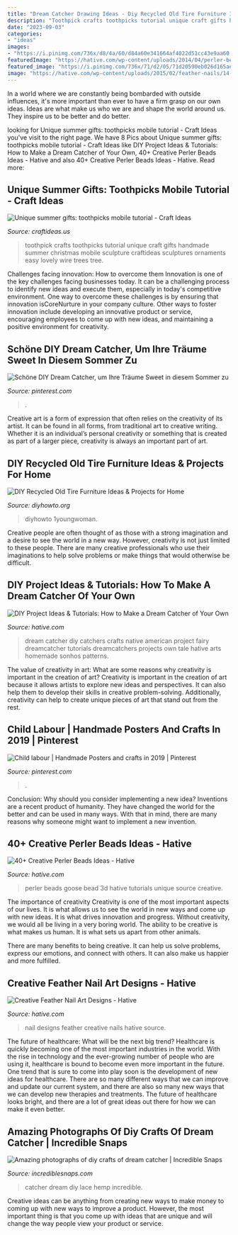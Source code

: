 ```yaml
---
title: "Dream Catcher Drawing Ideas - Diy Recycled Old Tire Furniture Ideas &amp; Projects For Home"
description: "Toothpick crafts toothpicks tutorial unique craft gifts handmade summer christmas mobile sculpture craftideas sculptures ornaments easy lovely wire trees tree"
date: "2023-09-03"
categories:
- "ideas"
images:
- "https://i.pinimg.com/736x/d8/4a/60/d84a60e341664af4022d51cc43e9aa60.jpg"
featuredImage: "https://hative.com/wp-content/uploads/2014/04/perler-beads-ideas/32-goose-perler-beads.jpg"
featured_image: "https://i.pinimg.com/736x/71/d2/05/71d20590eb026d165aebdbb630438db8--child-rights-child-labour.jpg?b=t"
image: "https://hative.com/wp-content/uploads/2015/02/feather-nails/14-feather-nail-art.jpg"
---
```



In a world where we are constantly being bombarded with outside influences, it's more important than ever to have a firm grasp on our own ideas. Ideas are what make us who we are and shape the world around us. They inspire us to be better and do better.

	

		
looking for Unique summer gifts: toothpicks mobile tutorial - Craft Ideas you've visit to the right page. We have 8 Pics about Unique summer gifts: toothpicks mobile tutorial - Craft Ideas like DIY Project Ideas &amp; Tutorials: How to Make a Dream Catcher of Your Own, 40+ Creative Perler Beads Ideas - Hative and also 40+ Creative Perler Beads Ideas - Hative. Read more:
		
    
## Unique Summer Gifts: Toothpicks Mobile Tutorial - Craft Ideas

<img loading=lazy src="http://www.craftideas.us/wp-content/uploads/2012/10/handmade-crafts.jpg" onerror="this.onerror=null;this.src='https://tse3.mm.bing.net/th?id=OIP.kkOISHj8R5G5xdfmPxhQiAHaJ4&amp;pid=15.1';" alt="Unique summer gifts: toothpicks mobile tutorial - Craft Ideas">

_Source: craftideas.us_

>toothpick crafts toothpicks tutorial unique craft gifts handmade summer christmas mobile sculpture craftideas sculptures ornaments easy lovely wire trees tree. 

	

Challenges facing innovation: How to overcome them
Innovation is one of the key challenges facing businesses today. It can be a challenging process to identify new ideas and execute them, especially in today's competitive environment. One way to overcome these challenges is by ensuring that innovation isCoreNurture in your company culture. Other ways to foster innovation include developing an innovative product or service, encouraging employees to come up with new ideas, and maintaining a positive environment for creativity.

    
## Schöne DIY Dream Catcher, Um Ihre Träume Sweet In Diesem Sommer Zu

<img loading=lazy src="https://i.pinimg.com/736x/d8/4a/60/d84a60e341664af4022d51cc43e9aa60.jpg" onerror="this.onerror=null;this.src='https://tse4.mm.bing.net/th?id=OIP.WNW9ziHFC_p-hLNHarJkDgHaLG&amp;pid=15.1';" alt="Schöne DIY Dream Catcher, um Ihre Träume Sweet in diesem Sommer zu">

_Source: pinterest.com_

>. 

	

Creative art is a form of expression that often relies on the creativity of its artist. It can be found in all forms, from traditional art to creative writing. Whether it is an individual’s personal creativity or something that is created as part of a larger piece, creativity is always an important part of art.

    
## DIY Recycled Old Tire Furniture Ideas &amp; Projects For Home

<img loading=lazy src="https://www.diyhowto.org/wp-content/uploads/DIYHowto-DIY-Old-Tire-Furniture-Ideas-Projects-03.jpg" onerror="this.onerror=null;this.src='https://tse3.mm.bing.net/th?id=OIP.OqMydOwNt5h9lptEqa5pOgHaSM&amp;pid=15.1';" alt="DIY Recycled Old Tire Furniture Ideas &amp; Projects for Home">

_Source: diyhowto.org_

>diyhowto 1youngwoman. 

	

Creative people are often thought of as those with a strong imagination and a desire to see the world in a new way. However, creativity is not just limited to these people. There are many creative professionals who use their imaginations to help solve problems or make things that would otherwise be difficult.

    
## DIY Project Ideas &amp; Tutorials: How To Make A Dream Catcher Of Your Own

<img loading=lazy src="https://hative.com/wp-content/uploads/2015/09/dream-catcher-projects/16-dream-catcher-project-ideas-tutorials.jpg" onerror="this.onerror=null;this.src='https://tse1.mm.bing.net/th?id=OIP.2smh0d0tAHboXNzW37sg0AHaLH&amp;pid=15.1';" alt="DIY Project Ideas &amp; Tutorials: How to Make a Dream Catcher of Your Own">

_Source: hative.com_

>dream catcher diy catchers crafts native american project fairy dreamcatcher tutorials dreamcatchers projects own tale hative arts homemade sonhos patterns. 

	

The value of creativity in art: What are some reasons why creativity is important in the creation of art?
Creativity is important in the creation of art because it allows artists to explore new ideas and perspectives. It can also help them to develop their skills in creative problem-solving. Additionally, creativity can help to create unique pieces of art that stand out from the rest.

    
## Child Labour | Handmade Posters And Crafts In 2019 | Pinterest

<img loading=lazy src="https://i.pinimg.com/736x/71/d2/05/71d20590eb026d165aebdbb630438db8--child-rights-child-labour.jpg?b=t" onerror="this.onerror=null;this.src='https://tse4.mm.bing.net/th?id=OIP.THpymGuT8kjrS4lY2-2jTgAAAA&amp;pid=15.1';" alt="Child labour | Handmade Posters and crafts in 2019 | Pinterest">

_Source: pinterest.com_

>. 

	

Conclusion: Why should you consider implementing a new idea?
Inventions are a recent product of humanity. They have changed the world for the better and can be used in many ways. With that in mind, there are many reasons why someone might want to implement a new invention.

    
## 40+ Creative Perler Beads Ideas - Hative

<img loading=lazy src="https://hative.com/wp-content/uploads/2014/04/perler-beads-ideas/32-goose-perler-beads.jpg" onerror="this.onerror=null;this.src='https://tse3.mm.bing.net/th?id=OIP.CowPgHjfqBab30zT2JQM6gHaJ4&amp;pid=15.1';" alt="40+ Creative Perler Beads Ideas - Hative">

_Source: hative.com_

>perler beads goose bead 3d hative tutorials unique source creative. 

	

The importance of creativity
Creativity is one of the most important aspects of our lives. It is what allows us to see the world in new ways and come up with new ideas. It is what drives innovation and progress.
Without creativity, we would all be living in a very boring world. The ability to be creative is what makes us human. It is what sets us apart from other animals.

There are many benefits to being creative. It can help us solve problems, express our emotions, and connect with others. It can also make us happier and more fulfilled.

    
## Creative Feather Nail Art Designs - Hative

<img loading=lazy src="https://hative.com/wp-content/uploads/2015/02/feather-nails/14-feather-nail-art.jpg" onerror="this.onerror=null;this.src='https://tse2.mm.bing.net/th?id=OIP.Bh9QJC9WY5qwkSvXgfgfnwHaJ4&amp;pid=15.1';" alt="Creative Feather Nail Art Designs - Hative">

_Source: hative.com_

>nail designs feather creative nails hative source. 

	

The future of healthcare: What will be the next big trend?
Healthcare is quickly becoming one of the most important industries in the world. With the rise in technology and the ever-growing number of people who are using it, healthcare is bound to become even more important in the future. One trend that is sure to come into play soon is the development of new ideas for healthcare. There are so many different ways that we can improve and update our current system, and there are also so many new ways that we can develop new therapies and treatments. The future of healthcare looks bright, and there are a lot of great ideas out there for how we can make it even better.

    
## Amazing Photographs Of Diy Crafts Of Dream Catcher | Incredible Snaps

<img loading=lazy src="http://www.incrediblesnaps.com/wp-content/uploads/2016/03/Vintage-Lace-and-Hemp-Dreamcatche-600x800.jpg" onerror="this.onerror=null;this.src='https://tse2.mm.bing.net/th?id=OIP.6JutWQBieNuCVA2peVvVbwHaJ4&amp;pid=15.1';" alt="Amazing photographs of diy crafts of dream catcher | Incredible Snaps">

_Source: incrediblesnaps.com_

>catcher dream diy lace hemp incredible. 

	

Creative ideas can be anything from creating new ways to make money to coming up with new ways to improve a product. However, the most important thing is that you come up with ideas that are unique and will change the way people view your product or service.

